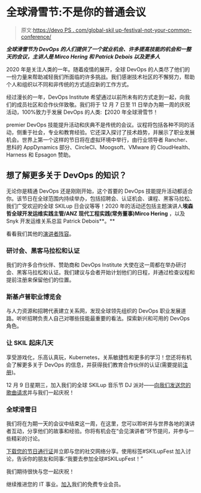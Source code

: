# 全球滑雪节:不是你的普通会议

> 原文:[https://devo PS . com/global-skil up-festival-not-your-common-conference/](https://devops.com/global-skilup-festival-not-your-ordinary-conference/)

***全球滑雪节为 DevOps 的人们提供了一个就业机会、许多提高技能的机会和一整天的会议，主讲人是 Mirco Hering 和 Patrick Debois 以及更多人***

2020 年是关注人类的一年。随着疫情的展开，全球 DevOps 的人类尽了他们的一份力量来帮助减轻我们所面临的许多挑战。我们感谢技术社区的不懈努力，帮助个人和组织以不同和非传统的方式适应新的工作方式。

经过漫长的一年，DevOps Institute 希望通过以前所未有的方式走到一起，向我们的成员社区和合作伙伴致敬。我们将于 12 月 7 日至 11 日举办为期一周的庆祝活动，100%致力于发展 DevOps 的人类:【2020 年全球滑雪节！

premier DevOps 技能提升活动和庆典不是传统的会议。议程将包括各种不同的活动，侧重于社会，专业和教育经验。它还深入探讨了技术趋势，并展示了职业发展机会。世界上第一个这样的节日将在虚拟环境中举行，由行业领导者 Rancher、思科的 AppDynamics 部分、CircleCI、Moogsoft、VMware 的 CloudHealth、Harness 和 Epsagon 赞助。

## 想了解更多关于 DevOps 的知识？

无论你是精通 DevOps 还是刚刚开始，这个首要的 DevOps 技能提升活动都适合你。该节日在全球范围内持续举办，包括招聘会、认证机会、课程、黑客马拉松、我们广受欢迎的全球 SKILup 日会议等等！2020 年的活动还包括主题演讲人**埃森哲全球开发运维实践主管/ANZ 现代工程实践(常务董事)Mirco Hering** ，以及 Snyk 开发运维关系总监 Patrick Debois**。**

看看我们其他的[演讲者阵容](https://devopsinstitute.com/skilup-festival/#speakers)。

### 研讨会、黑客马拉松和认证

我们的许多合作伙伴、赞助商和 DevOps Institute 大使在这一周都在举办研讨会、黑客马拉松和认证。我们建议与会者开始计划他们的日程，并通过检查议程和提前注册来保留他们的位置。

### 斯基卢普职业博览会

与人力资源和招聘代表建立关系网，发现全球领先组织的 DevOps 职业发展道路。听听招聘负责人自己对哪些技能最重要的看法。探索新兴和可用的 DevOps 角色。

### 让 SKIL 起床几天

享受游戏化，乐高认真玩，Kubernetes，关系敏捷性和更多的学习！您还将有机会了解更多关于 DevOps 的信息，并获得我们教育合作伙伴的认证(需要提前[注册](https://devopsinstitute.com/skilup-festival/#agenda))。

12 月 9 日星期三，加入我们的全球 SKILup 音乐节 DJ 派对——[向我们发送您的歌曲请求](https://www.surveymonkey.co.uk/r/JMBMFGL?utm_source=hs_email&utm_medium=email&_hsenc=p2ANqtz-8Nd4Cqh3QgNWGkJatd7CL9GrliaysbsxKKgZhqc4_QJw3pBGoQFbjt6nstcEMTM7uBsf-R)并与我们一起庆祝！

### 全球滑雪日

我们将在为期一天的会议中结束这一周，在这里，您可以聆听并与世界各地的演讲者互动，分享他们的故事和经验。你将有机会在“会见演讲者”环节提问，并参与一些精彩的讨论。

[下载您的节日通行证](https://devopsinstitute.com/skilup-festival/#register)并立即与您的社交网络分享。使用标签#SKILupFest 加入讨论，告诉你的朋友和同事:“我要去参加全球#SKILupFest！”

我们期待很快与您一起庆祝！

继续推进您的 IT 事业。[加入](https://devopsinstitute.com/membership/)我们的免费专业会员。